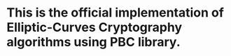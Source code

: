 # This is the official implementation of Elliptic-Curves Cryptography algorithms using PBC library.  
